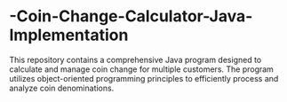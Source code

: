 # -Coin-Change-Calculator-Java-Implementation
This repository contains a comprehensive Java program designed to calculate and manage coin change for multiple customers. The program utilizes object-oriented programming principles to efficiently process and analyze coin denominations.  
